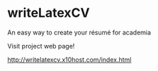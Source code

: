 # writeLatexCV
An easy way to create your résumé for academia

Visit project web page!

http://writelatexcv.x10host.com/index.html

